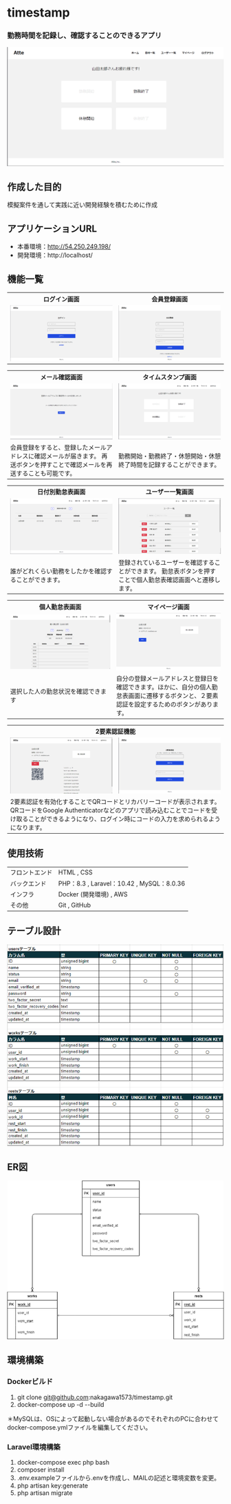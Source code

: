 # timestamp
### 勤務時間を記録し、確認することのできるアプリ
![top](https://raw.githubusercontent.com/nakagawa1573/images/main/timestamp/top.png)


## 作成した目的
模擬案件を通して実践に近い開発経験を積むために作成

## アプリケーションURL
- 本番環境：http://54.250.249.198/
- 開発環境：http://localhost/

## 機能一覧
<table>
<tr>
<th>
<div style="text-align: center;">
ログイン画面
</div>
</th>
<th>
<div style="text-align: center;">
会員登録画面
</div>
</th>
</tr>
<tr>
<td>
 <img src="https://raw.githubusercontent.com/nakagawa1573/images/main/timestamp/login.png">
</td>
<td>
 <img src="https://raw.githubusercontent.com/nakagawa1573/images/main/timestamp/register.png">
</td>
</tr>
</table>

<table>
<tr>
<th>
<div style="text-align: center;">
メール確認画面
</div>
</th>
<th>
<div style="text-align: center;">
タイムスタンプ画面
</div>
</th>
</tr>
<tr>
<td>
 <img src="https://raw.githubusercontent.com/nakagawa1573/images/main/timestamp/mail.png">
</td>
<td>
 <img src="https://raw.githubusercontent.com/nakagawa1573/images/main/timestamp/top.png">
</td>
</tr>
<tr>
<td>
会員登録をすると、登録したメールアドレスに確認メールが届きます。
再送ボタンを押すことで確認メールを再送することも可能です。
</td>
<td>
勤務開始・勤務終了・休憩開始・休憩終了時間を記録することができます。
</td>
</tr>
</table>

<table>
<tr>
<th>
<div style="text-align: center;">
日付別勤怠表画面
</div>
</th>
<th>
<div style="text-align: center;">
ユーザー一覧画面
</div>
</th>
</tr>
<tr>
<td>
 <img src="https://raw.githubusercontent.com/nakagawa1573/images/main/attendance.png">
</td>
<td>
 <img src="https://raw.githubusercontent.com/nakagawa1573/images/main/timestamp/users.png">
</td>
</tr>
<tr>
<td>
誰がどれくらい勤務をしたかを確認することができます。
</td>
<td>
登録されているユーザーを確認することができます。
勤怠表ボタンを押すことで個人勤怠表確認画面へと遷移します。
</td>
</tr>
</table>

<table>
<tr>
<th>
<div style="text-align: center;">
個人勤怠表画面
</div>
</th>
<th>
<div style="text-align: center;">
マイページ画面
</div>
</th>
</tr>
<tr>
<td>
 <img src="https://raw.githubusercontent.com/nakagawa1573/images/main/timestamp/attendance_user.png">
</td>
<td>
 <img src="https://raw.githubusercontent.com/nakagawa1573/images/main/timestamp/mypage.png">
</td>
</tr>
<tr>
<td>
選択した人の勤怠状況を確認できます
</td>
<td>
自分の登録メールアドレスと登録日を確認できます。ほかに、自分の個人勤怠表画面に遷移するボタンと、２要素認証を設定するためのボタンがあります。
</td>
</tr>
</table>

<table>
<tr>
<th colspan="2">
<div style="text-align: center;">
2要素認証機能
</div>
</th>
</tr>
<tr>
<td>
 <img src="https://raw.githubusercontent.com/nakagawa1573/images/main/timestamp/TFA.png">
</td>
<td>
 <img src="https://raw.githubusercontent.com/nakagawa1573/images/main/timestamp/TFA_challenge.png">
</td>
</tr>
<tr>
<td colspan="2">
2要素認証を有効化することでQRコードとリカバリーコードが表示されます。QRコードをGoogle Authenticatorなどのアプリで読み込むことでコードを受け取ることができるようになり、ログイン時にコードの入力を求められるようになります。
</td>
</tr>
</table>

## 使用技術

<table>
<tr>
<td>
フロントエンド
</td>
<td>
HTML , CSS
</td>
</tr>
<tr>
<td>
バックエンド
</td>
<td>
PHP：8.3 ,
Laravel：10.42 ,
MySQL：8.0.36
</td>
</tr>
<tr>
<td>
インフラ
</td>
<td>
Docker (開発環境) ,
AWS
</td>
</tr>
<tr>
<td>
その他
</td>
<td>
Git , GitHub
</td>
</tr>
</table>

## テーブル設計
 <img src="https://raw.githubusercontent.com/nakagawa1573/images/main/timestamp/table.png">

## ER図
<img src="https://raw.githubusercontent.com/nakagawa1573/images/main/timestamp/timestamp.drawio.png">

## 環境構築
### Dockerビルド
1. git clone git@github.com:nakagawa1573/timestamp.git
2. docker-compose up -d --build

＊MySQLは、OSによって起動しない場合があるのでそれぞれのPCに合わせて docker-compose.ymlファイルを編集してください。

### Laravel環境構築
1. docker-compose exec php bash
2. composer install
3. .env.exampleファイルから.envを作成し、MAILの記述と環境変数を変更。
4. php artisan key:generate
5. php artisan migrate
